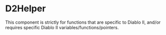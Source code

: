 # D2Helper
This component is strictly for functions that are specific to Diablo II, and/or requires specific Diablo II variables/functions/pointers.
